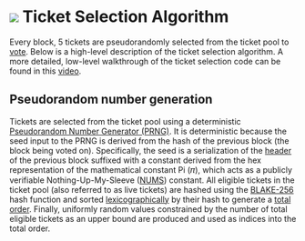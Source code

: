 # <img class="dcr-icon" src="/img/dcr-icons/QuestionTicket.svg" /> Ticket Selection Algorithm

Every block, 5 tickets are pseudorandomly selected from the ticket pool to [vote](../../proof-of-stake/overview/). Below is a high-level description of the ticket selection algorithm. A more detailed, low-level walkthrough of the ticket selection code can be found in this [video](https://www.youtube.com/watch?v=eysGWVhDFWY).

## Pseudorandom number generation

Tickets are selected from the ticket pool using a deterministic [Pseudorandom Number Generator (PRNG)](https://en.wikipedia.org/wiki/Pseudorandom_number_generator). It is deterministic because the seed input to the PRNG is derived from the hash of the previous block (the block being voted on). Specifically, the seed is a serialization of the [header](../advanced/block-header-specifications.md) of the previous block suffixed with a constant derived from the hex representation of the mathematical constant Pi (𝜋), which acts as a publicly verifiable Nothing-Up-My-Sleeve ([NUMS](https://en.wikipedia.org/wiki/Nothing-up-my-sleeve_number)) constant. All eligible tickets in the ticket pool (also referred to as live tickets) are hashed using the [BLAKE-256](blake-256-hash-function.md) hash function and sorted [lexicographically](https://en.wikipedia.org/wiki/Lexicographical_order) by their hash to generate a [total order](https://en.wikipedia.org/wiki/Total_order). Finally, uniformly random values constrained by the number of total eligible tickets as an upper bound are produced and used as indices into the total order.


